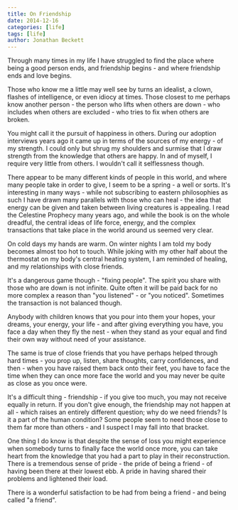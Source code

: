 ```yaml
---
title: On Friendship
date: 2014-12-16
categories: [life]
tags: [life]
author: Jonathan Beckett
---
```


Through many times in my life I have struggled to find the place where being a good person ends, and friendship begins - and where friendship ends and love begins.

Those who know me a little may well see by turns an idealist, a clown, flashes of intelligence, or even idiocy at times. Those closest to me perhaps know another person - the person who lifts when others are down - who includes when others are excluded - who tries to fix when others are broken.

You might call it the pursuit of happiness in others. During our adoption interviews years ago it came up in terms of the sources of my energy - of my strength. I could only but shrug my shoulders and surmise that I draw strength from the knowledge that others are happy. In and of myself, I require very little from others. I wouldn't call it selflessness though.

There appear to be many different kinds of people in this world, and where many people take in order to give, I seem to be a spring - a well or sorts. It's interesting in many ways - while not subscribing to eastern philosophies as such I have drawn many parallels with those who can heal - the idea that energy can be given and taken between living creatures is appealing. I read the Celestine Prophecy many years ago, and while the book is on the whole dreadful, the central ideas of life force, energy, and the complex transactions that take place in the world around us seemed very clear.

On cold days my hands are warm. On winter nights I am told my body becomes almost too hot to touch. While joking with my other half about the thermostat on my body's central heating system, I am reminded of healing, and my relationships with close friends.

It's a dangerous game though - "fixing people". The spirit you share with those who are down is not infinite. Quite often it will be paid back for no more complex a reason than "you listened" - or "you noticed". Sometimes the transaction is not balanced though.

Anybody with children knows that you pour into them your hopes, your dreams, your energy, your life - and after giving everything you have, you face a day when they fly the nest - when they stand as your equal and find their own way without need of your assistance.

The same is true of close friends that you have perhaps helped through hard times - you prop up, listen, share thoughts, carry confidences, and then - when you have raised them back onto their feet, you have to face the time when they can once more face the world and you may never be quite as close as you once were.

It's a difficult thing - friendship - if you give too much, you may not receive equally in return. If you don't give enough, the friendship may not happen at all - which raises an entirely different question; why do we need friends? Is it a part of the human condition? Some people seem to need those close to them far more than others - and I suspect I may fall into that bracket.

One thing I do know is that despite the sense of loss you might experience when somebody turns to finally face the world once more, you can take heart from the knowledge that you had a part to play in their reconstruction. There is a tremendous sense of pride - the pride of being a friend - of having been there at their lowest ebb. A pride in having shared their problems and lightened their load.

There is a wonderful satisfaction to be had from being a friend - and being called "a friend".
